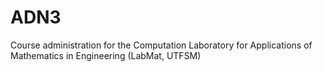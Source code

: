 ADN3
====

Course administration for the Computation Laboratory for Applications of Mathematics in Engineering (LabMat, UTFSM)
